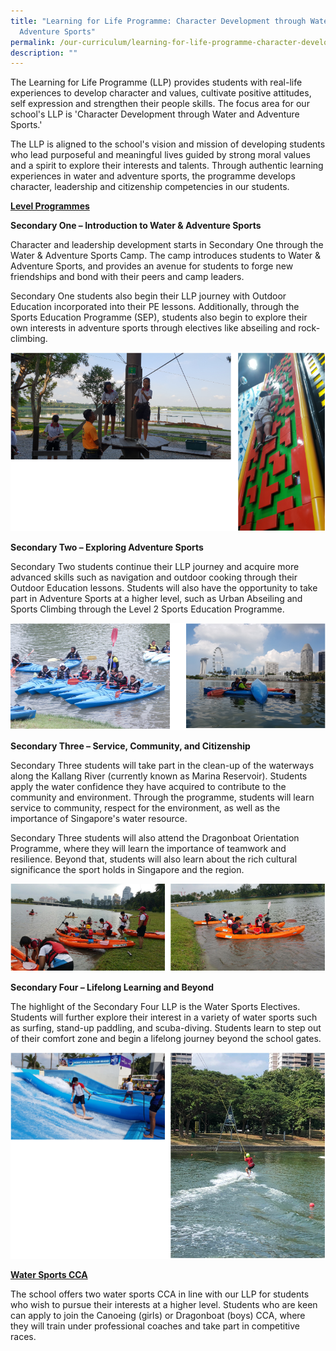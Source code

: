 ```yaml
---
title: "Learning for Life Programme: Character Development through Water and
  Adventure Sports"
permalink: /our-curriculum/learning-for-life-programme-character-development-through-water-and-adventure-sports
description: ""
---
```

<p>The Learning for Life Programme (LLP) provides students with real-life experiences to develop character and values, cultivate positive attitudes, self expression and strengthen their people skills. The focus area for our school's LLP is 'Character Development through Water and Adventure Sports.'</p>
<p>The LLP is aligned to the school's vision and mission of developing students who lead purposeful and meaningful lives guided by strong moral values and a spirit to explore their interests and talents. Through authentic learning experiences in water and adventure sports, the programme develops character, leadership and citizenship competencies in our students.&nbsp;</p>
<p><strong><u>Level Programmes</u></strong></p>
<p><strong>Secondary One &ndash; Introduction to Water &amp; Adventure Sport</strong><strong>s</strong></p>
<p>Character and leadership development starts in Secondary One through the Water &amp; Adventure Sports Camp. The camp introduces students to Water &amp; Adventure Sports, and provides an avenue for students to forge new friendships and bond with their peers and camp leaders.&nbsp;</p>
<p>Secondary One students also begin their LLP journey with Outdoor Education incorporated into their PE lessons. Additionally, through the Sports Education Programme (SEP), students also begin to explore their own interests in adventure sports through electives like abseiling and rock-climbing.&nbsp;</p>
<img src="/images/llp1.png">
<p><strong>Secondary Two &ndash; Exploring Adventure Sports&nbsp;</strong></p>
<p>Secondary Two students continue their LLP journey and acquire more advanced skills such as navigation and outdoor cooking through their Outdoor Education lessons. Students will also have the opportunity to take part in Adventure Sports at a higher level, such as Urban Abseiling and Sports Climbing through the Level 2 Sports Education Programme.&nbsp;</p>
<img src="/images/llp2.png">
<p><strong>Secondary Three &ndash; Service, Community, and Citizenship</strong></p>
<p>Secondary Three students will take part in the clean-up of the waterways along the Kallang River (currently known as Marina Reservoir). Students apply the water confidence they have acquired to contribute to the community and environment. Through the programme, students will learn service to community, respect for the environment, as well as the importance of Singapore's water resource.&nbsp;</p>
<p>Secondary Three students will also attend the Dragonboat Orientation Programme, where they will learn the importance of teamwork and resilience. Beyond that, students will also learn about the rich cultural significance the sport holds in Singapore and the region.&nbsp;</p>
<img src="/images/llp3.png">
<p><strong>Secondary Four &ndash; Lifelong Learning and Beyond</strong></p>
<p>The highlight of the Secondary Four LLP is the Water Sports Electives. Students will further explore their interest in a variety of water sports such as surfing, stand-up paddling, and scuba-diving. Students learn to step out of their comfort zone and begin a lifelong journey beyond the school gates.&nbsp;</p>
<img src="/images/llp4.png">
<p><strong><u>Water Sports CCA</u></strong></p>
<p>The school offers two water sports CCA in line with our LLP for students who wish to pursue their interests at a higher level. Students who are keen can apply to join the Canoeing (girls) or Dragonboat (boys) CCA, where they will train under professional coaches and take part in competitive races.&nbsp;</p>